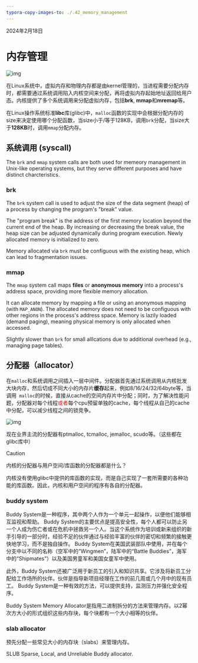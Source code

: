 ```yaml
---
typora-copy-images-to: ./.42_memory_management
---
```


2024年2月18日

# 内存管理

![img](.\.42_memory_management\wps3.jpg)

在Linux系统中，虚拟内存和物理内存都是由kernel管理的，当进程需要分配内存时，都需要通过系统调用陷入内核空间来分配，再将虚拟内存起始地址返回给用户态。内核提供了多个系统调用来分配虚拟内存，包括**brk**, **mmap**和**mremap**等。

在Linux操作系统标准**libc**库(glibc)中，`malloc`函数的实现中会根据分配内存的size来决定使用哪个分配函数，当size小于/等于128KB，调用`brk`分配，当size大于**128KB**时，调用`mmap`分配内存。



## 系统调用 (syscall)

The `brk` and `mmap` system calls are both used for memeory management in Unix-like operating systems, but they serve different purposes and have distinct charcteristics.

### brk

The `brk` system call is used to adjust the size of the data segment (heap) of a process by changing the program's "break" value.

The "program break" is the address of the first memory location beyond the current end of the heap. By increasing or decreasing the break value, the heap size can be adjusted dynamically during program execution. Newly allocated memory is initialized to zero.

Memory allocated via `brk` must be configuous with the existing heap, which can lead to fragmentation issues.

### mmap

The `mmap` system call maps **files** or **anonymous memory** into a process's address space, providing more flexible memory allocation.

It can allocate memory by mapping a file or using an anonymous mapping (with `MAP_ANON`). The allocated memory does not need to be configuous with other regions in the process's address space. Memory is lazily loaded (demand paging), meaning physical memory is only allocated when accessed.

Slightly slower than `brk` for small alllcations due to additional overhead (e.g., managing page tables).



## 分配器（allocator）

在`malloc`和系统调用之间插入一层中间件。分配器首先通过系统调用从内核批发大块内存，然后切成不同大小的内存片**缓存**起来，例如8/16/24/32/64byte等，当调用` malloc`的时候，直接从cache的空间内存片中分配；同时，为了解决性能问题，分配器对每个线程<span style="color:red">或者</span>每个cpu预留单独的cache，每个线程从自己的cache中分配，可以减少线程之间的锁竞争。

![img](.\.42_memory_management\wps7.jpg)

现在业界主流的分配器有ptmalloc, tcmalloc, jemalloc, scudo等。（这些都在glibc库中）

> [!CAUTION]
>
> 内核的分配器与用户空间/库函数的分配器都是什么？

内核没有使用glibc中提供的库函数的实现，而是自己实现了一套所需要的各种功能的库函数。因此，内核和用户空间的程序有各自的分配器。



### buddy system

Buddy System是一种程序，其中两个人作为一个单元一起操作，以便他们能够相互监视和帮助。 Buddy System的主要优点是提高安全性，每个人都可以防止另一个人成为伤亡者或在危机中拯救另一个人。当这个系统作为培训或新来组织的新手引导的一部分时，经验不足的伙伴通过与经验丰富的伙伴的密切和频繁的接触更快地学习，而不是独自操作。 Buddy System在美国武装部队中使用，并在每个分支中以不同的名称（空军中的“Wingmen”，陆军中的“Battle Buddies”，海军中的“Shipmates”）以及美国男童军和美国女童军中使用。

此外，Buddy System还被广泛用于新员工的引入和知识共享。它涉及将新员工分配给工作场所的伙伴。伙伴是指导新项目经理在工作的前几周或几个月中的现有员工。 Buddy System是一种有效的方法，可以提供支持，监测压力并强化安全程序。

Buddy System Memory Allocator是指用二进制拆分的方法来管理内存。以2幂次方大小的形式组织这些内存块，每个块都有一个大小相等的伙伴。

### slab allocator

预先分配一些常见大小的内存块（slabs）来管理内存。

SLUB Sparse, Local, and Unreliable Buddy allocator.

